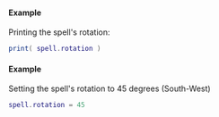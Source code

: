 #### Example
Printing the spell's rotation:
```lua
print( spell.rotation )
```
#### Example
Setting the spell's rotation to 45 degrees (South-West)
```lua
spell.rotation = 45
```
